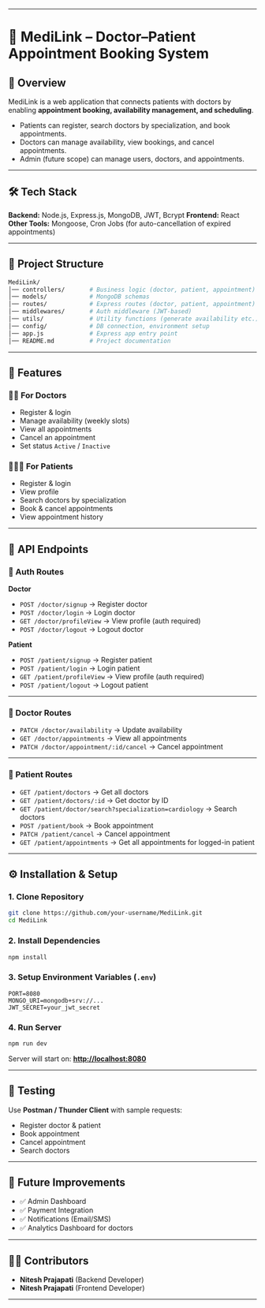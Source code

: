 

---

# 📖 MediLink – Doctor–Patient Appointment Booking System

## 🚀 Overview

MediLink is a web application that connects patients with doctors by enabling **appointment booking, availability management, and scheduling**.

* Patients can register, search doctors by specialization, and book appointments.
* Doctors can manage availability, view bookings, and cancel appointments.
* Admin (future scope) can manage users, doctors, and appointments.

---

## 🛠️ Tech Stack

**Backend:** Node.js, Express.js, MongoDB, JWT, Bcrypt
**Frontend:** React 
**Other Tools:** Mongoose, Cron Jobs (for auto-cancellation of expired appointments)

---

## 📂 Project Structure

```bash
MediLink/
│── controllers/       # Business logic (doctor, patient, appointment)
│── models/            # MongoDB schemas
│── routes/            # Express routes (doctor, patient, appointment)
│── middlewares/       # Auth middleware (JWT-based)
│── utils/             # Utility functions (generate availability etc.)
│── config/            # DB connection, environment setup
│── app.js             # Express app entry point
│── README.md          # Project documentation
```

---

## 🔑 Features

### 👩‍⚕️ For Doctors

* Register & login
* Manage availability (weekly slots)
* View all appointments
* Cancel an appointment
* Set status `Active` / `Inactive`

### 🧑‍🤝‍🧑 For Patients

* Register & login
* View profile
* Search doctors by specialization
* Book & cancel appointments
* View appointment history

---

## 📌 API Endpoints

### 🔹 Auth Routes

**Doctor**

* `POST /doctor/signup` → Register doctor
* `POST /doctor/login` → Login doctor
* `GET /doctor/profileView` → View profile (auth required)
* `POST /doctor/logout` → Logout doctor

**Patient**

* `POST /patient/signup` → Register patient
* `POST /patient/login` → Login patient
* `GET /patient/profileView` → View profile (auth required)
* `POST /patient/logout` → Logout patient

---

### 🔹 Doctor Routes

* `PATCH /doctor/availability` → Update availability
* `GET /doctor/appointments` → View all appointments
* `PATCH /doctor/appointment/:id/cancel` → Cancel appointment

---

### 🔹 Patient Routes

* `GET /patient/doctors` → Get all doctors
* `GET /patient/doctors/:id` → Get doctor by ID
* `GET /patient/doctor/search?specialization=cardiology` → Search doctors
* `POST /patient/book` → Book appointment
* `PATCH /patient/cancel` → Cancel appointment
* `GET /patient/appointments` → Get all appointments for logged-in patient

---

## ⚙️ Installation & Setup

### 1. Clone Repository

```bash
git clone https://github.com/your-username/MediLink.git
cd MediLink
```

### 2. Install Dependencies

```bash
npm install
```

### 3. Setup Environment Variables (`.env`)

```env
PORT=8080
MONGO_URI=mongodb+srv://...
JWT_SECRET=your_jwt_secret
```

### 4. Run Server

```bash
npm run dev
```

Server will start on: **[http://localhost:8080](http://localhost:8080)**

---

## 🧪 Testing

Use **Postman / Thunder Client** with sample requests:

* Register doctor & patient
* Book appointment
* Cancel appointment
* Search doctors

---

## 🚧 Future Improvements

* ✅ Admin Dashboard
* ✅ Payment Integration
* ✅ Notifications (Email/SMS)
* ✅ Analytics Dashboard for doctors

---

## 👨‍💻 Contributors

* **Nitesh Prajapati** (Backend Developer)
* **Nitesh Prajapati** (Frontend Developer)

---

